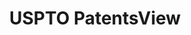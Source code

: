 ---
layout: default
bigquery: https://console.cloud.google.com/bigquery?p=patents-public-data&d=patentsview&page=dataset
citation: Attribution should be given to PatentsView for use, distribution, or derivative
  works.
code: https://github.com/CSSIP-AIR/PatentsView-Code-Snippets/
contributors: USPTO
cost: None
description: 'PatentsView includes US patent data including raw data (summaries, applications,
  pregrant applications), disambugations of inventors and assignees, and inventor
  gender estimates.  Also foreign priority data, # of figures and sheets, and government
  interest statements.'
documentation: https://patentsview.org/query/builder-faqs
last_edit: 04/10/2022, 10:59:27
location: https://patentsview.org/
maintained_by: USPTO
record_creation_timestamp: 12/2/2020 17:20:46
schema_fields:
- country
- uuid
- group_id
- lawyer_id
- type
- disamb_inventor_id_20190820
- title
- symbol_position
- withdrawn
- disamb_inventor_id_20191008
- county
- lapse_of_patent
- _102_date
- disamb_inventor_id_20201229
- field_id
- subclass_id
- term_grant
- latlong
- patent_id
- rawlocation_id
- doctype
- disamb_inventor_id_20171003
- disamb_assignee_id_20200630
- disamb_inventor_id_20180528
- series_code
- category_id
- disamb_assignee_id_20191008
- disamb_inventor_id_20191231
- _371_date
- designation
- text
- rawinventor_id
- length
- action_date
- location_id
- county_fips
- num
- filename
- relkind
- city
- citation_id
- subgroup_id
- f102_date
- sector_title
- latin_name
- status
- field_title
- doc_type
- disamb_inventor_id_20200630
- num_claims
- main_group
- applicant_type
- category
- attribution_status
- disamb_inventor_id_20200331
- gi_statement
- publication_number
- role
- disamb_inventor_id_20200929
- disclaimer_date
- rule_47
- country_transformed
- num_sheets
- classification_status
- disamb_inventor_id_20181127
- name_last
- term_disclaimer
- group
- term_extension
- sequence
- disamb_assignee_id_20200331
- disamb_assignee_id_20200929
- f371_date
- ipc_class
- level_one
- inventor_id
- subclass
- name_first
- level_two
- id
- longitude
- lname
- level_three
- mainclass_id
- subgroup
- name
- subcategory_id
- section
- disamb_assignee_id_20191231
- disamb_assignee_id_20181127
- disamb_inventor_id_20190312
- variety
- date
- reldocno
- num_figures
- male_flag
- latitude
- rawassignee_id
- section_id
- classification_value
- male
- assignee_id
- classification_level
- kind
- exemplary
- organization_id
- classification_data_source
- deceased
- number
- disamb_inventor_id_20170808
- abstract
- organization
- state_fips
- contract_award_number
- rel_id
- disamb_assignee_id_20190312
- ipc_version_indicator
- state
- disamb_assignee_id_20190820
- disamb_inventor_id_20170307
- fname
- dependent
- subsection_id
- disamb_inventor_id_20171226
- application_id
shortname: patentsview
tags:
- disambiguation
- United States
- gender
terms_of_use: Creative Commons Attribution 4.0 International License.
timeframe: 1963-1999
title: USPTO PatentsView
uuid: cf1780b1-e265-4e49-8d1d-83b9cfe0fd9a
---